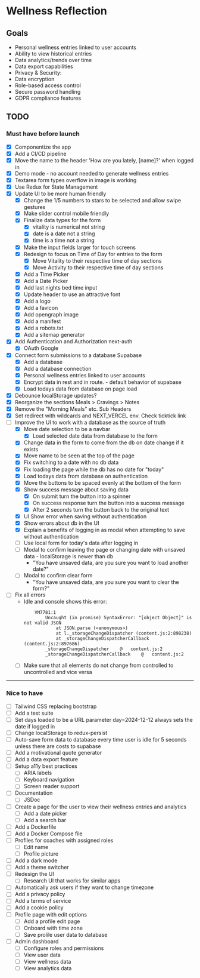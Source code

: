 # Wellness Reflection

## Goals
- Personal wellness entries linked to user accounts
- Ability to view historical entries
- Data analytics/trends over time
- Data export capabilities
- Privacy & Security:
- Data encryption
- Role-based access control
- Secure password handling
- GDPR compliance features

## TODO

### Must have before launch
- [x] Componentize the app
- [x] Add a CI/CD pipeline
- [x] Move the name to the header 'How are you lately, [name]?' when logged in
- [x] Demo mode - no account needed to generate wellness entries
- [x] Textarea form types overflow in image is working
- [x] Use Redux for State Management
- [x] Update UI to be more human friendly
    - [x] Change the 1/5 numbers to stars to be selected and allow swipe gestures
    - [x] Make slider control mobile friendly
    - [x] Finalize data types for the form
        - [x] vitality is numerical not string
        - [x] date is a date not a string
        - [x] time is a time not a string
    - [x] Make the input fields larger for touch screens
    - [x] Redesign to focus on Time of Day for entries to the form
        - [x] Move Vitality to their respective time of day sections
        - [x] Move Activity to their respective time of day sections
    - [x] Add a Time Picker
    - [x] Add a Date Picker
    - [x] Add last nights bed time input
    - [x] Update header to use an attractive font
    - [x] Add a logo
    - [x] Add a favicon
    - [x] Add opengraph image
    - [x] Add a manifest
    - [x] Add a robots.txt
    - [x] Add a sitemap generator
- [x] Add Authentication and Authorization next-auth
    - [x] OAuth Google
- [x] Connect form submissions to a database Supabase
    - [x] Add a database
    - [x] Add a database connection
    - [x] Personal wellness entries linked to user accounts
    - [x] Encrypt data in rest and in route. - default behavior of supabase
    - [x] Load todays data from database on page load
- [x] Debounce localStorage updates?
- [x] Reorganize the sections Meals > Cravings > Notes
- [x] Remove the "Morning Meals" etc. Sub Headers
- [x] Set redirect with wildcards and NEXT_VERCEL env. Check ticktick link
- [ ] Improve the UI to work with a database as the source of truth
    - [x] Move date selection to be a navbar
        - [x] Load selected date data from database to the form
    - [x] Change data in the form to come from the db on date change if it exists
    - [x] Move name to be seen at the top of the page
    - [x] Fix switching to a date with no db data
    - [x] Fix loading the page while the db has no date for "today"
    - [x] Load todays data from database on authentication
    - [x] Move the buttons to be spaced evenly at the bottom of the form
    - [x] Show success message about saving data
        - [x] On submit turn the button into a spinner
        - [x] On success response turn the button into a success message
        - [x] After 2 seconds turn the button back to the original text
    - [x] UI Show error when saving without authentication
    - [x] Show errors about db in the UI
    - [x] Explain a benefits of logging in as modal when attempting to save without authentication
    - [ ] Use local form for today's data after logging in
    - [ ] Modal to confirm leaving the page or changing date with unsaved data - localStorage is newer than db
        - "You have unsaved data, are you sure you want to load another date?"
    - [ ] Modal to confirm clear form
        - "You have unsaved data, are you sure you want to clear the form?"
- [ ] Fix all errors
    - Idle and console shows this error:
        ```
            VM7781:1 
                Uncaught (in promise) SyntaxError: "[object Object]" is not valid JSON
                    at JSON.parse (<anonymous>)
                    at l._storageChangeDispatcher (content.js:2:898238)
                    at _storageChangeDispatcherCallback (content.js:2:897686)
                _storageChangeDispatcher	@	content.js:2
                _storageChangeDispatcherCallback	@	content.js:2
        ```
    - [ ] Make sure that all elements do not change from controlled to uncontrolled and vice versa
----
### Nice to have
- [ ] Tailwind CSS replacing bootstrap
- [ ] Add a test suite
- [ ] Set days loaded to be a URL parameter day=2024-12-12 always sets the date if logged in
- [ ] Change localStorage to redux-persist
- [ ] Auto-save form data to database every time user is idle for 5 seconds unless there are costs to supabase
- [ ] Add a motivational quote generator
- [ ] Add a data export feature
- [ ] Setup a11y best practices
    - [ ] ARIA labels
    - [ ] Keyboard navigation
    - [ ] Screen reader support
- [ ] Documentation
    - [ ] JSDoc
- [ ] Create a page for the user to view their wellness entries and analytics
    - [ ] Add a date picker
    - [ ] Add a search bar
- [ ] Add a Dockerfile
- [ ] Add a Docker Compose file
- [ ] Profiles for coaches with assigned roles
    - [ ] Edit name
    - [ ] Profile picture
- [ ] Add a dark mode
- [ ] Add a theme switcher
- [ ] Redesign the UI
    - [ ] Research UI that works for similar apps
- [ ] Automatically ask users if they want to change timezone
- [ ] Add a privacy policy
- [ ] Add a terms of service
- [ ] Add a cookie policy
- [ ] Profile page with edit options
    - [ ] Add a profile edit page
    - [ ] Onboard with time zone
    - [ ] Save prolile user data to database 
- [ ] Admin dashboard
    - [ ] Configure roles and permissions
    - [ ] View user data
    - [ ] View wellness data
    - [ ] View analytics data
